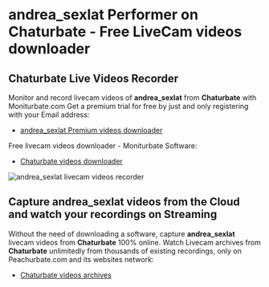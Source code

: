# andrea_sexlat Performer on Chaturbate - Free LiveCam videos downloader

## Chaturbate Live Videos Recorder

Monitor and record livecam videos of **andrea_sexlat** from **Chaturbate** with Moniturbate.com
Get a premium trial for free by just and only registering with your Email address:
* [andrea_sexlat Premium videos downloader](https://moniturbate.com/request-demo-licence-key.html)

Free livecam videos downloader - Moniturbate Software:
* [Chaturbate videos downloader](https://moniturbate.com/moniturbate-download-software.html)

![andrea_sexlat livecam videos recorder](https://peachurnet.com/templates/moniturbate-software.png)


## Capture andrea_sexlat videos from the Cloud and watch your recordings on Streaming

Without the need of downloading a software, capture **andrea_sexlat** livecam videos from **Chaturbate** 100% online.
Watch Livecam archives from **Chaturbate** unlimitedly from thousands of existing recordings, only on Peachurbate.com and its websites network:
* [Chaturbate videos archives](https://peachurnet.com/)